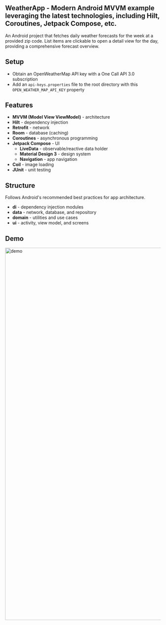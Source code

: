 ## WeatherApp - Modern Android MVVM example leveraging the latest technologies, including Hilt, Coroutines, Jetpack Compose, etc.

An Android project that fetches daily weather forecasts for the week at a provided zip code. List
items are clickable to open a detail view for the day, providing a comprehensive forecast overview.

## Setup

- Obtain an OpenWeatherMap API key with a One Call API 3.0 subscription
- Add an `api-keys.properties` file to the root directory with this `OPEN_WEATHER_MAP_API_KEY`
  property

## Features

- **MVVM (Model View ViewModel)** - architecture
- **Hilt** - dependency injection
- **Retrofit** - network
- **Room** - database (caching)
- **Coroutines** - asynchronous programming
- **Jetpack Compose** - UI
    - **LiveData** - observable/reactive data holder
    - **Material Design 3** - design system
    - **Navigation** - app navigation
- **Coil** - image loading
- **JUnit** - unit testing

## Structure

Follows Android's recommended best practices for app architecture.

- **di** - dependency injection modules
- **data** - network, database, and repository
- **domain** - utilities and use cases
- **ui** - activity, view model, and screens

## Demo

<img src="demo.gif" alt="demo" height=1200 width=540>

